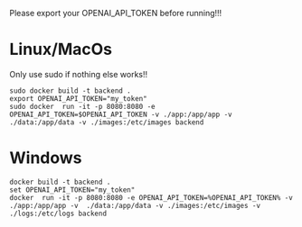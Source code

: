 Please export your OPENAI_API_TOKEN before running!!!


# Linux/MacOs
Only use sudo if nothing else works!!
```
sudo docker build -t backend .
export OPENAI_API_TOKEN="my_token"
sudo docker  run -it -p 8080:8080 -e OPENAI_API_TOKEN=$OPENAI_API_TOKEN -v ./app:/app/app -v  ./data:/app/data -v ./images:/etc/images backend
```

# Windows
```
docker build -t backend .
set OPENAI_API_TOKEN="my_token"
docker  run -it -p 8080:8080 -e OPENAI_API_TOKEN=%OPENAI_API_TOKEN% -v ./app:/app/app -v  ./data:/app/data -v ./images:/etc/images -v ./logs:/etc/logs backend
```